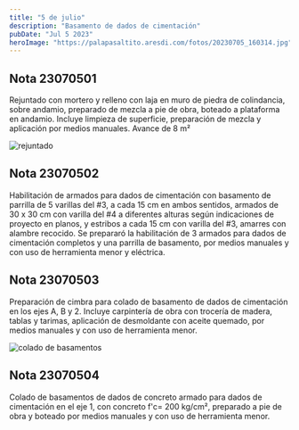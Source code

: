 ```yaml
---
title: "5 de julio"
description: "Basamento de dados de cimentación"
pubDate: "Jul 5 2023"
heroImage: "https://palapasaltito.aresdi.com/fotos/20230705_160314.jpg"
---
```


## Nota 23070501

Rejuntado con mortero y relleno con laja en muro de piedra de colindancia, sobre andamio, preparado de mezcla a pie de obra, boteado a plataforma en andamio. Incluye limpieza de superficie, preparación de mezcla y aplicación por medios manuales. Avance de 8 m²

![rejuntado](https://palapasaltito.aresdi.com/fotos/20230705_160312.jpg "rejuntado")

## Nota 23070502

Habilitación de armados para dados de cimentación con basamento de parrilla de 5 varillas del #3, a cada 15 cm en ambos sentidos, armados de 30 x 30 cm con varilla del #4 a diferentes alturas según indicaciones de proyecto en planos, y estribos a cada 15 cm con varilla del #3, amarres con alambre recocido. Se prepararó la habilitación de 3 armados para dados de cimentación completos y una parrilla de basamento, por medios manuales y con uso de herramienta menor y eléctrica.

## Nota 23070503

Preparación de cimbra para colado de basamento de dados de cimentación en los ejes A, B y 2. Incluye carpintería de obra con trocería de madera, tablas y tarimas, aplicación de desmoldante con aceite quemado, por medios manuales y con uso de herramienta menor.

![colado de basamentos](https://palapasaltito.aresdi.com/fotos/20230705_160314.jpg "colado de basamentos")

## Nota 23070504

Colado de basamentos de dados de concreto armado para dados de cimentación en el eje 1, con concreto f'c= 200 kg/cm², preparado a pie de obra y boteado por medios manuales y con uso de herramienta menor.
